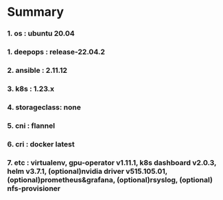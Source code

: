 # Summary
### 1. os : ubuntu 20.04
### 1. deepops : release-22.04.2
### 2. ansible : 2.11.12
### 3. k8s : 1.23.x
### 4. storageclass: none
### 5. cni : flannel
### 6. cri : docker latest
### 7. etc : virtualenv, gpu-operator v1.11.1, k8s dashboard v2.0.3, helm v3.7.1, (optional)nvidia driver v515.105.01, (optional)prometheus&grafana, (optional)rsyslog, (optional) nfs-provisioner
